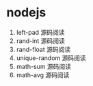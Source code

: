 # nodejs

1. left-pad 源码阅读
2. rand-int 源码阅读
3. rand-float 源码阅读
4. unique-random 源码阅读 
5. math-sum 源码阅读
6. math-avg 源码阅读